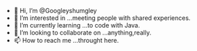 - 👋 Hi, I’m @Googleyshumgley
- 👀 I’m interested in ...meeting people with shared experiences.
- 🌱 I’m currently learning ...to code with Java.
- 💞️ I’m looking to collaborate on ...anything,really.
- 📫 How to reach me ...throught here.

<!---
Googleyshumgley/Googleyshumgley is a ✨ special ✨ repository because its `README.md` (this file) appears on your GitHub profile.
You can click the Preview link to take a look at your changes.
--->
